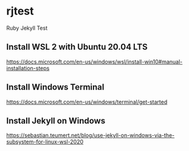 # rjtest
Ruby Jekyll Test

## Install WSL 2 with Ubuntu 20.04 LTS
https://docs.microsoft.com/en-us/windows/wsl/install-win10#manual-installation-steps

## Install Windows Terminal
https://docs.microsoft.com/en-us/windows/terminal/get-started

## Install Jekyll on Windows
https://sebastian.teumert.net/blog/use-jekyll-on-windows-via-the-subsystem-for-linux-wsl-2020
